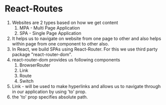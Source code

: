 # React-Routes

1. Websites are 2 types based on how we get content
    1. MPA - Multi Page Application
    2. SPA - Single Page Application
2. It helps us to navigate on website from one page to other and also helps within page from one component to other also.
3. In React, we build SPAs using React-Router. For this we use third party package "react-router-dom".
4. react-router-dom provides us following components
    1. BrowserRouter
    2. Link
    3. Route
    4. Switch
5. Link - will be used to make hyperlinks and allows us to navigate through in our application by using 'to' prop.
6. the 'to' prop specifies absolute path.


